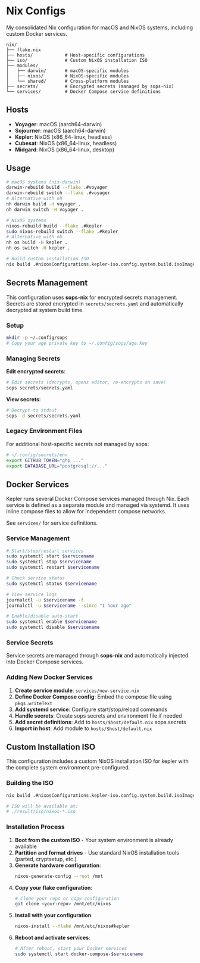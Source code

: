 # Nix Configs

My consolidated Nix configuration for macOS and NixOS systems, including custom Docker services.

```
nix/
├── flake.nix
├── hosts/            # Host-specific configurations
├── iso/              # Custom NixOS installation ISO
├── modules/
│   ├── darwin/       # macOS-specific modules
│   ├── nixos/        # NixOS-specific modules
│   └── shared/       # Cross-platform modules
├── secrets/          # Encrypted secrets (managed by sops-nix)
└── services/         # Docker Compose service definitions
```

## Hosts

- **Voyager**: macOS (aarch64-darwin)
- **Sojourner**: macOS (aarch64-darwin)
- **Kepler**: NixOS (x86_64-linux, headless)
- **Cubesat**: NixOS (x86_64-linux, headless)
- **Midgard**: NixOS (x86_64-linux, desktop)

## Usage

```bash
# macOS systems (nix-darwin)
darwin-rebuild build --flake .#voyager
darwin-rebuild switch --flake .#voyager
# Alternative with nh
nh darwin build -H voyager .
nh darwin switch -H voyager .

# NixOS systems
nixos-rebuild build --flake .#kepler
sudo nixos-rebuild switch --flake .#kepler
# Alternative with nh
nh os build -H kepler .
nh os switch -H kepler .

# Build custom installation ISO
nix build .#nixosConfigurations.kepler-iso.config.system.build.isoImage
```

## Secrets Management

This configuration uses **sops-nix** for encrypted secrets management. Secrets are stored encrypted in `secrets/secrets.yaml` and automatically decrypted at system build time.

### Setup

```bash
mkdir -p ~/.config/sops
# Copy your age private key to ~/.config/sops/age.key
```

### Managing Secrets

**Edit encrypted secrets**:
```bash
# Edit secrets (decrypts, opens editor, re-encrypts on save)
sops secrets/secrets.yaml
```

**View secrets**:
```bash
# Decrypt to stdout
sops -d secrets/secrets.yaml
```

### Legacy Environment Files

For additional host-specific secrets not managed by sops:

```bash
# ~/.config/secrets/env
export GITHUB_TOKEN="ghp_..."
export DATABASE_URL="postgresql://..."
```

## Docker Services

Kepler runs several Docker Compose services managed through Nix. Each service is defined as a separate module and managed via systemd.
It uses inline compose files to allow for independent compose networks.

See `services/` for service definitions.

### Service Management

```bash
# Start/stop/restart services
sudo systemctl start $servicename
sudo systemctl stop $servicename
sudo systemctl restart $servicename

# Check service status
sudo systemctl status $servicename

# View service logs
journalctl -u $servicename -f
journalctl -u $servicename --since "1 hour ago"

# Enable/disable auto-start
sudo systemctl enable $servicename
sudo systemctl disable $servicename
```

### Service Secrets

Service secrets are managed through **sops-nix** and automatically injected into Docker Compose services.

### Adding New Docker Services

1. **Create service module**: `services/new-service.nix`
2. **Define Docker Compose config**: Embed the compose file using `pkgs.writeText`
3. **Add systemd service**: Configure start/stop/reload commands
4. **Handle secrets**: Create sops secrets and environment file if needed
5. **Add secret definitions**: Add to `hosts/$host/default.nix` sops.secrets
6. **Import in host**: Add module to `hosts/$host/default.nix`

## Custom Installation ISO

This configuration includes a custom NixOS installation ISO for kepler with the complete system environment pre-configured.

### Building the ISO

```bash
nix build .#nixosConfigurations.kepler-iso.config.system.build.isoImage

# ISO will be available at:
# ./result/iso/nixos-*.iso
```

### Installation Process

1. **Boot from the custom ISO** - Your system environment is already available
2. **Partition and format drives** - Use standard NixOS installation tools (parted, cryptsetup, etc.)
3. **Generate hardware configuration**:
   ```bash
   nixos-generate-config --root /mnt
   ```
4. **Copy your flake configuration**:
   ```bash
   # Clone your repo or copy configuration
   git clone <your-repo> /mnt/etc/nixos
   ```
5. **Install with your configuration**:
   ```bash
   nixos-install --flake /mnt/etc/nixos#kepler
   ```
6. **Reboot and activate services**:
   ```bash
   # After reboot, start your Docker services
   sudo systemctl start docker-compose-$servicename
   ```
